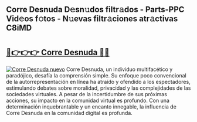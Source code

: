 ## Corre Desnuda D𝚎sn𝚞dos filtr𝚊dos - Parts-PPC Vid𝚎os f𝚘tos - N𝚞evas filtr𝚊ciones atr𝚊ctivas C8iMD

# <h2><a href="http://mb1jrn.tromn.icu/?c=Corre+Desnuda">🔗👉👉👉 Corre Desnuda 🔗🔗</a></h2>

[![Corre Desnuda nuevo](https://i.imgur.com/pEAQMta.gif)](http://mb1jrn.tromn.icu/?c=Corre+Desnuda)
Corre Desnuda, un individuo multifacético y paradójico, desafía la comprensión simple. Su enfoque poco convencional de la autorrepresentación en línea ha atraído y ofendido a los espectadores, estimulando debates sobre moralidad, privacidad y las complejidades de las sociedades virtuales. A pesar de la incertidumbre de sus próximas acciones, su impacto en la comunidad virtual es profundo. Con una determinación inquebrantable y un encanto innegable, la influencia de Corre Desnuda en la comunidad digital es profunda.
